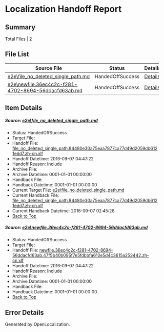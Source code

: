 # <a name='report-top'></a> Localization Handoff Report

## Summary
 Total Files | 2

## File List
 Source File | Status | Details 
 ----------- | ------ | ------- 
 [e2e\file_no_deleted_single_path.md](https://github.com/OpenLocalizationTestOrg/ol-test0/blob/d20d578f7100d69f96231d06b302600d3a59bc84/e2e/file_no_deleted_single_path.md) | HandedOffSuccess | [Details](#4a2a53cdbfe77741f1d020fa164eb5f270a4122c3)
 [e2e\newfile.36ec4c2c-f281-4702-8694-56ddacfd63ab.md](https://github.com/OpenLocalizationTestOrg/ol-test0/blob/d20d578f7100d69f96231d06b302600d3a59bc84/e2e/newfile.36ec4c2c-f281-4702-8694-56ddacfd63ab.md) | HandedOffSuccess | [Details](#71a05d2e66b8f127f37ce3ca4496057af34d92325)

## Item Details
##### <a name='4a2a53cdbfe77741f1d020fa164eb5f270a4122c3'></a> Source: [e2e\file_no_deleted_single_path.md](https://github.com/OpenLocalizationTestOrg/ol-test0/blob/d20d578f7100d69f96231d06b302600d3a59bc84/e2e/file_no_deleted_single_path.md)
* Status: HandedOffSuccess
* Target File: 
* Handoff File: [file_no_deleted_single_path.84480e30a75eaa7877ca77d49d2059db6121edd7.zh-cn.xlf](https://github.com/OpenLocalizationTestOrg/ol-test0-handoff/blob/fd5fb9c0db8ebc94aaa97149dd0c341b0742312f/ol-handoff/OpenLocalizationTestOrg/ol-test0-zhcn/ci/mt/file_no_deleted_single_path.84480e30a75eaa7877ca77d49d2059db6121edd7.zh-cn.xlf)
* Handoff Datetime: 2016-09-07 04:47:22
* Handoff Reason: Include
* Archive File: 
* Archive Datetime: 0001-01-01 00:00:00
* Handback File: 
* Handback Datetime: 0001-01-01 00:00:00
* Current Target File: [e2e\file_no_deleted_single_path.md](https://github.com/OpenLocalizationTestOrg/ol-test0-zhcn/blob/4048e3b23c73cca44115c4b8a0e7496aedbee5ce/e2e/file_no_deleted_single_path.md)
* Current Handback File: [file_no_deleted_single_path.84480e30a75eaa7877ca77d49d2059db6121edd7.zh-cn.xlf](https://github.com/OpenLocalizationTestOrg/ol-test0-handback/blob/537934bb7cc6b92676778a7ffd20f6aa1e1055b9/ol-handback/OpenLocalizationTestOrg/ol-test0-zhcn/ci/mt/file_no_deleted_single_path.84480e30a75eaa7877ca77d49d2059db6121edd7.zh-cn.xlf)
* Current Handback Datetime: 2016-09-07 02:45:28
* [Back to Top](#report-top)

##### <a name='71a05d2e66b8f127f37ce3ca4496057af34d92325'></a> Source: [e2e\newfile.36ec4c2c-f281-4702-8694-56ddacfd63ab.md](https://github.com/OpenLocalizationTestOrg/ol-test0/blob/d20d578f7100d69f96231d06b302600d3a59bc84/e2e/newfile.36ec4c2c-f281-4702-8694-56ddacfd63ab.md)
* Status: HandedOffSuccess
* Target File: 
* Handoff File: [newfile.36ec4c2c-f281-4702-8694-56ddacfd63ab.47f5b40b095f7e5fdbbfa610e5d4c3615a253442.zh-cn.xlf](https://github.com/OpenLocalizationTestOrg/ol-test0-handoff/blob/fd5fb9c0db8ebc94aaa97149dd0c341b0742312f/ol-handoff/OpenLocalizationTestOrg/ol-test0-zhcn/ci/mt/newfile.36ec4c2c-f281-4702-8694-56ddacfd63ab.47f5b40b095f7e5fdbbfa610e5d4c3615a253442.zh-cn.xlf)
* Handoff Datetime: 2016-09-07 04:47:22
* Handoff Reason: Include
* Archive File: 
* Archive Datetime: 0001-01-01 00:00:00
* Handback File: 
* Handback Datetime: 0001-01-01 00:00:00
* [Back to Top](#report-top)


## Error Details

Generated by OpenLocalization.

